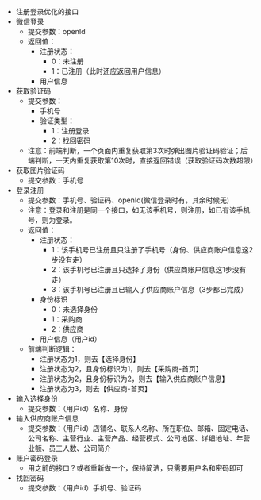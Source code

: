 - 注册登录优化的接口
- 微信登录
	- 提交参数：openId
	- 返回值：
		- 注册状态：
			- 0：未注册
			- 1：已注册（此时还应返回用户信息）
		- 用户信息
- 获取验证码
	- 提交参数：
		- 手机号
		- 验证类型：
			- 1：注册登录
			- 2：找回密码
	- 注意：前端判断，一个页面内重复获取第3次时弹出图片验证码验证；后端判断，一天内重复获取第10次时，直接返回错误（获取验证码次数超限）
- 获取图片验证码
	- 提交参数：手机号
- 登录注册
	- 提交参数：手机号、验证码、openId(微信登录时有，其余时候无)
	- 注意：登录和注册是同一个接口，如无该手机号，则注册，如已有该手机号，则为登录。
	- 返回值：
		- 注册状态：
			- 1：该手机号已注册且只注册了手机号（身份、供应商账户信息这2步没有走）
			- 2：该手机号已注册且只选择了身份（供应商账户信息这1步没有走）
			- 3：该手机号已注册且已输入了供应商账户信息（3步都已完成）
		- 身份标识
			- 0：未选择身份
			- 1：采购商
			- 2：供应商
		- 用户信息（用户id）
	- 前端判断逻辑：
		- 注册状态为1，则去【选择身份】
		- 注册状态为2，且身份标识为1，则去【采购商-首页】
		- 注册状态为2，且身份标识为2，则去【输入供应商账户信息】
		- 注册状态为3，则去【供应商-首页】
- 输入选择身份
	- 提交参数：（用户id）名称、身份
- 输入供应商账户信息
	- 提交参数：（用户id）店铺名、联系人名称、所在职位、邮箱、固定电话、公司名称、主营行业、主营产品、经营模式、公司地区、详细地址、年营业额、员工人数、公司简介
- 账户密码登录
	- 用之前的接口？或者重新做一个，保持简洁，只需要用户名和密码即可
- 找回密码
	- 提交参数：（用户id）手机号、验证码